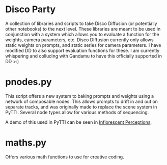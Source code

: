 # Disco Party

A collection of libraries and scripts to take Disco Diffusion (or potentially other notebooks) to the next level.
These libraries are meant to be used in conjunction with a system which allows you to evaluate a function for the weights, camera parameters, etc.
Disco Diffusion currently only allows static weights on prompts, and static series for camera parameters.
I have modified DD to also support evaluation functions for these. I am currently whispering and colluding with Gandamu to have this officially supported in DD >:)


# pnodes.py

This script offers a new system to baking prompts and weights using a network of composable nodes.
This allows prompts to drift in and out on separate tracks, and was originally made to replace the scene system in PyTTI.
Several node types allow for various methods of sequencing.

A demo of this used in PyTTI can be seen in [Inflorescent Perceptions](https://www.youtube.com/watch?v=7FHZFIaeP4s).


# maths.py

Offers various math functions to use for creative coding.
